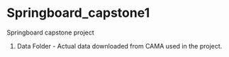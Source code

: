 # Springboard_capstone1
Springboard capstone project 
1. Data Folder - Actual data downloaded from CAMA used in the project.
